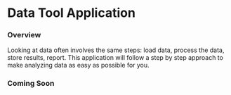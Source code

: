 # Data Tool Application

### Overview

Looking at data often involves the same steps: load data, process the data, store results, report.  This application will follow a step by step approach to make analyzing data as easy as possible for you.

### Coming Soon
